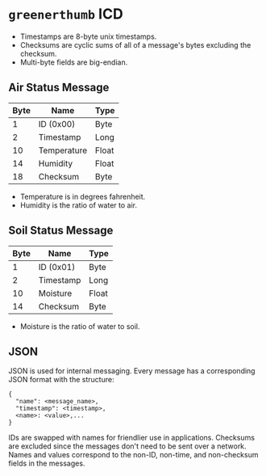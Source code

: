 # `greenerthumb` ICD

* Timestamps are 8-byte unix timestamps.
* Checksums are cyclic sums of all of a message's bytes excluding the checksum.
* Multi-byte fields are big-endian.

## Air Status Message

| Byte | Name        | Type  |
| ---- | ----------- | ----- |
| 1    | ID (0x00)   | Byte  |
| 2    | Timestamp   | Long  |
| 10   | Temperature | Float |
| 14   | Humidity    | Float |
| 18   | Checksum    | Byte  |

* Temperature is in degrees fahrenheit.
* Humidity is the ratio of water to air.

## Soil Status Message

| Byte | Name      | Type   |
| ---- | --------- | ------ |
| 1    | ID (0x01) | Byte   |
| 2    | Timestamp | Long   |
| 10   | Moisture  | Float  |
| 14   | Checksum  | Byte   |

* Moisture is the ratio of water to soil.

## JSON

JSON is used for internal messaging. Every message has a corresponding JSON
format with the structure:

```
{
  "name": <message_name>,
  "timestamp": <timestamp>,
  <name>: <value>,...
}
```

IDs are swapped with names for friendlier use in applications. Checksums are
excluded since the messages don't need to be sent over a network. Names and
values correspond to the non-ID, non-time, and non-checksum fields in the
messages.
